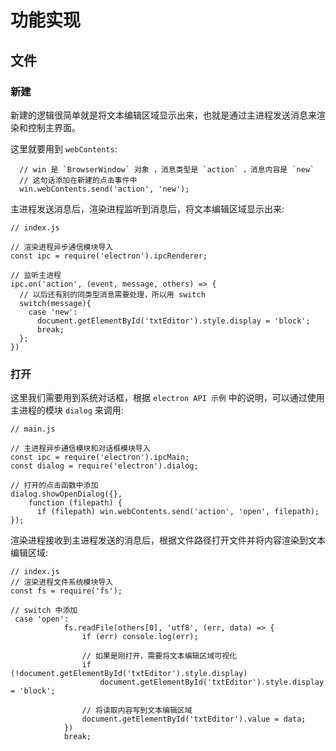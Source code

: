 # 功能实现

## 文件

### 新建

新建的逻辑很简单就是将文本编辑区域显示出来，也就是通过主进程发送消息来渲染和控制主界面。

这里就要用到 `webContents`:
```
  // win 是 `BrowserWindow` 对象 ，消息类型是 `action` ，消息内容是 `new`
  // 这句话添加在新建的点击事件中
  win.webContents.send('action', 'new');
```

主进程发送消息后，渲染进程监听到消息后，将文本编辑区域显示出来:
```
// index.js

// 渲染进程异步通信模块导入
const ipc = require('electron').ipcRenderer;

// 监听主进程
ipc.on('action', (event, message, others) => {
  // 以后还有别的同类型消息需要处理，所以用 switch 
  switch(message){
    case 'new':
      document.getElementById('txtEditor').style.display = 'block';
      break;
  };
})
```

### 打开

这里我们需要用到系统对话框，根据 `electron API 示例` 中的说明，可以通过使用主进程的模块 `dialog` 来调用:
```
// main.js

// 主进程异步通信模块和对话框模块导入
const ipc = require('electron').ipcMain;
const dialog = require('electron').dialog;

// 打开的点击函数中添加
dialog.showOpenDialog({}, 
    function (filepath) {
      if (filepath) win.webContents.send('action', 'open', filepath);
});
```

渲染进程接收到主进程发送的消息后，根据文件路径打开文件并将内容渲染到文本编辑区域:
```
// index.js
// 渲染进程文件系统模块导入
const fs = require('fs');

// switch 中添加
 case 'open':
            fs.readFile(others[0], 'utf8', (err, data) => {
                if (err) console.log(err);
                
                // 如果是刚打开，需要将文本编辑区域可视化
                if (!document.getElementById('txtEditor').style.display)
                    document.getElementById('txtEditor').style.display = 'block';
                    
                // 将读取内容写到文本编辑区域
                document.getElementById('txtEditor').value = data;
            })
            break;
```



